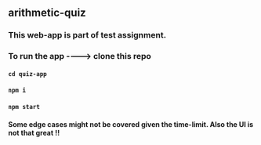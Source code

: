 ## arithmetic-quiz

### This web-app is part of test assignment.

### To run the app ----> clone this repo

#### `cd quiz-app`

#### `npm i`

#### `npm start`



#### Some edge cases might not be covered given the time-limit. Also the UI is not that great !!
